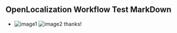 ## OpenLocalization Workflow Test MarkDown
* ![image1](.\abb67bcf-0056-4518-a56d-8139fa518b6c.PNG)   ![image2](.\b5c6e905-ba0c-4003-b627-8bc52858c242.png) 
thanks!
